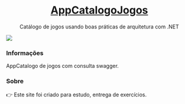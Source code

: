 # 
<h1 align="center">
    <a href="https://pt-br.reactjs.org/"> AppCatalogoJogos </a>
</h1>
<p align="center">Catálogo de jogos usando boas práticas de arquitetura com .NET</p>

<img src="https://img.shields.io/badge/.NET-App%20Catalogo%20Jogos-blue" />


### Informações

AppCatalogo de jogos com consulta swagger.

### Sobre

👉 Este site foi criado para estudo, entrega de exercícios. 
    
